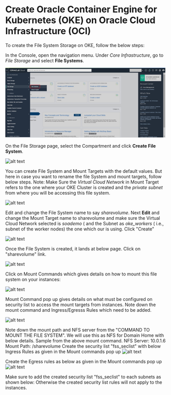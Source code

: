 # Create Oracle Container Engine for Kubernetes (OKE) on Oracle Cloud Infrastructure (OCI) #


To create the File System Storage on OKE, follow the below steps:

In the Console, open the navigation menu. Under *Core Infrastructure*, go to *File Storage* and select **File Systems**.

![alt text](../images/fss/001.oci.fss.create1.png)

On the File Storage page, select the Compartment and click **Create File System**.

![alt text](../images/oke/002.oci.fss.create2.png)

You can create File System and Mount Targets with the default values. But here in case you want to rename the file System and mount targets, follow below steps. Note: Make Sure the *Virtual Cloud Network* in Mount Target refers to the one where your OKE Cluster is created and the *private subnet* from where you will be accessing this file system.

![alt text](../images/oke/003.oci.fss.edit1.png)

Edit and change the File System name to say *sharevolume*.  Next **Edit** and change the Mount Target name to sharevolume and make sure the Virtual Cloud Network selected is *soademo* (  and the Subnet as *oke_workers* ( i.e., subnet of the worker nodes)  the one which our  is using.
Click "Create"

![alt text](../images/oke/004.oci.fss.edit2.png)

Once the File System is created, it lands at below page. Click on "sharevolume" link.

![alt text](../images/oke/005.oci.fss.export.path.png)

Click on Mount Commands which gives details on how to mount this file system on your instances:

![alt text](../images/oke/006.oci.fss.mount.commands.png)

Mount Command pop up gives details on what must be configured on security list to access the mount targets from instances. Note down the mount command and Ingress/Egresss Rules which need to be added.

![alt text](../images/oke/007.oci.fss.secuirt.list.details.png)


Note down the mount path and NFS server from the "COMMAND TO MOUNT THE FILE SYSTEM".
We will use this as NFS for Domain Home with below details. Sample from the above mount command.
NFS Server: 10.0.1.6
Mount Path: /sharevolume
Create the security list "fss_seclist" with below Ingress Rules as given in the Mount commands pop up
![alt text](../images/oke/008.oci.fss.secuirt.list.ingress.png)

Create the Egress rules as below as given in the Mount commands pop up
![alt text](../images/oke/009.oci.fss.security.list.egress.png)

Make sure to add the created security list "fss_seclist" to each subnets as shown below: Otherwise the created security list rules will not apply to the instances.